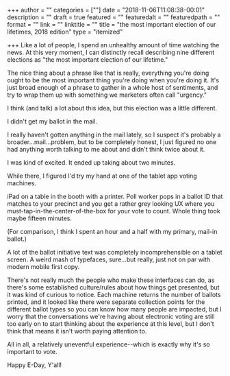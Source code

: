 +++
author = ""
categories = [""]
date = "2018-11-06T11:08:38-00:01"
description = ""
draft = true
featured = ""
featuredalt = ""
featuredpath = ""
format = ""
link = ""
linktitle = ""
title = "the most important election of our lifetimes, 2018 edition"
type = "itemized"

+++
Like a lot of people, I spend an unhealthy amount of time watching the news. At this very moment, I can distinctly recall describing nine different elections as "the most important election of our lifetime." 

The nice thing about a phrase like that is really, everything you're doing ought to be the most important thing you're doing when you're doing it. It's just broad enough of a phrase to gather in a whole host of sentiments, and try to wrap them up with something we marketers often call "urgency." 

I think (and talk) a lot about this idea, but this election was a little different. 

I didn't get my ballot in the mail. 

I really haven't gotten anything in the mail lately, so I suspect it's probably a broader...mail...problem, but to be completely honest, I just figured no one had anything worth talking to me about and didn't think twice about it. 

I was kind of excited. It ended up taking about two minutes. 

While there, I figured I'd try my hand at one of the tablet app voting machines. 

iPad on a table in the booth with a printer. Poll worker pops in a ballot ID that matches to your precinct and you get a rather grey looking UX where you must-tap-in-the-center-of-the-box for your vote to count. Whole thing took maybe fifteen minutes. 

(For comparison, I think I spent an hour and a half with my primary, mail-in ballot.)  

A lot of the ballot initiative text was completely incomprehensible on a tablet screen. A weird mash of typefaces, sure...but really, just not on par with modern mobile first copy. 

There's not really much the people who make these interfaces can do, as there's some established culture/rules about how things get presented, but it was kind of curious to notice. Each machine returns the number of ballots printed, and it looked like there were separate collection points for the different ballot types so you can know how many people are impacted, but I worry that the conversations we're having about electronic voting are still too early on to start thinking about the experience at this level, but I don't think that means it isn't worth paying attention to. 

All in all, a relatively uneventful experience--which is exactly why it's so important to vote. 

Happy E-Day, Y'all! 
